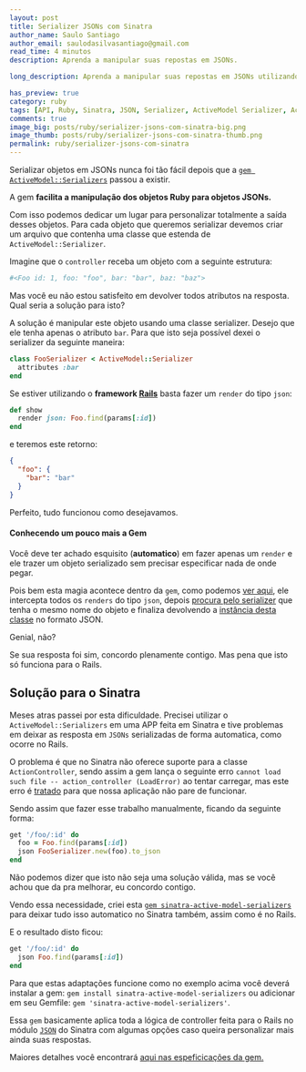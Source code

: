 ```yaml
---
layout: post
title: Serializer JSONs com Sinatra
author_name: Saulo Santiago
author_email: saulodasilvasantiago@gmail.com
read_time: 4 minutos
description: Aprenda a manipular suas repostas em JSONs.

long_description: Aprenda a manipular suas repostas em JSONs utilizando Rails ou Sinatra ambos de maneiras automaticas. Basicamente você precisa da gem <a href='https://github.com/SauloSilva/sinatra-active-model-serializers/https://github.com/rails-api/active_model_serializers' target='_blank'>active-model-serializers</a> para o Rails e da gem <a href='https://github.com/SauloSilva/sinatra-active-model-serializers/' target='_blank'>sinatra-active-model-serializers.</a> para o sinatra.

has_preview: true
category: ruby
tags: [API, Ruby, Sinatra, JSON, Serializer, ActiveModel Serializer, ActiveModelSerializer]
comments: true
image_big: posts/ruby/serializer-jsons-com-sinatra-big.png
image_thumb: posts/ruby/serializer-jsons-com-sinatra-thumb.png
permalink: ruby/serializer-jsons-com-sinatra
---
```


Serializar objetos em JSONs nunca foi tão fácil depois que a [`gem ActiveModel::Serializers`](https://github.com/rails-api/active_model_serializers) passou a existir. 

A gem **facilita a manipulação dos objetos Ruby para objetos JSONs.**

Com isso podemos dedicar um lugar para personalizar totalmente a saída desses objetos. Para cada objeto que queremos serializar devemos criar um arquivo que contenha uma classe que estenda de `ActiveModel::Serializer`.

Imagine que o `controller` receba um objeto com a seguinte estrutura:

```ruby
#<Foo id: 1, foo: "foo", bar: "bar", baz: "baz">
```

Mas você eu não estou satisfeito em devolver todos atributos na resposta. Qual seria a solução para isto?

A solução é manipular este objeto usando uma classe serializer. Desejo que ele tenha apenas o atributo `bar`. Para que isto seja possível dexei o serializer da seguinte maneira:

```ruby
class FooSerializer < ActiveModel::Serializer
  attributes :bar
end
```

Se estiver utilizando o **framework [Rails](https://github.com/rails/rails)** basta fazer um `render` do tipo `json`:

```ruby
def show
  render json: Foo.find(params[:id])
end
```

e teremos este retorno:

```json
{
  "foo": {
    "bar": "bar"
  }  
}
```

Perfeito, tudo funcionou como desejavamos.

#### Conhecendo um pouco mais a Gem

Você deve ter achado esquisito (**automatico**) em fazer apenas um `render` e ele trazer um objeto serializado sem precisar especificar nada de onde pegar.

Pois bem esta magia acontece dentro da `gem`, como podemos [ver aqui](https://github.com/rails-api/active_model_serializers/blob/v0.9.3/lib/action_controller/serialization.rb#L48), ele intercepta todos os `renders` do tipo `json`, depois [procura pelo serializer](https://github.com/rails-api/active_model_serializers/blob/v0.9.3/lib/action_controller/serialization.rb#L71) que tenha o mesmo nome do objeto e finaliza devolvendo a [instância desta classe](https://github.com/rails-api/active_model_serializers/blob/v0.9.3/lib/action_controller/serialization.rb#L95) no formato JSON.

Genial, não? 

Se sua resposta foi sim, concordo plenamente contigo. Mas pena que isto só funciona para o Rails.

## Solução para o Sinatra

Meses atras passei por esta dificuldade. Precisei utilizar o `ActiveModel::Serializers` em uma APP feita em Sinatra e tive problemas em deixar as resposta em `JSONs` serializadas de forma automatica, como ocorre no Rails.

O problema é que no Sinatra não oferece suporte para a classe `ActionController`, sendo assim a gem lança o seguinte erro `cannot load such file -- action_controller (LoadError)` ao tentar carregar, mas este erro é [tratado](https://github.com/rails-api/active_model_serializers/blob/v0.9.3/lib/active_model_serializers.rb#L18-L20) para que nossa aplicação não pare de funcionar.

Sendo assim que fazer esse trabalho manualmente, ficando da seguinte forma:

```ruby
get '/foo/:id' do
  foo = Foo.find(params[:id])
  json FooSerializer.new(foo).to_json
end
```

Não podemos dizer que isto não seja uma solução válida, mas se você achou que da pra melhorar, eu concordo contigo.

Vendo essa necessidade, criei esta [`gem sinatra-active-model-serializers`](https://github.com/SauloSilva/sinatra-active-model-serializers/) para deixar tudo isso automatico no Sinatra também, assim como é no Rails.

E o resultado disto ficou:

```ruby
get '/foo/:id' do
  json Foo.find(params[:id])
end
```

Para que estas adaptações funcione como no exemplo acima você deverá instalar a gem: `gem install sinatra-active-model-serializers` ou adicionar em seu Gemfile: `gem 'sinatra-active-model-serializers'`.

Essa `gem` basicamente aplica toda a lógica de controller feita para o Rails no módulo [`JSON`](https://github.com/SauloSilva/sinatra-active-model-serializers/blob/v0.0.3/lib/sinatra-active-model-serializers/json.rb#L4) do Sinatra com algumas opções caso queira personalizar mais ainda suas respostas.

Maiores detalhes você encontrará [aqui nas espeficicações da gem.](https://github.com/SauloSilva/sinatra-active-model-serializers#requirements)